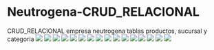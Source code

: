 # Neutrogena-CRUD_RELACIONAL
CRUD_RELACIONAL empresa neutrogena tablas productos, sucursal y categoria
![](https://github.com/UribeV128/Neutrogena-CRUD_RELACIONAL/blob/main/capturas/c1.png)
![](https://github.com/UribeV128/Neutrogena-CRUD_RELACIONAL/blob/main/capturas/c2.png)
![](https://github.com/UribeV128/Neutrogena-CRUD_RELACIONAL/blob/main/capturas/c3.png)
![](https://github.com/UribeV128/Neutrogena-CRUD_RELACIONAL/blob/main/capturas/c4.png)
![](https://github.com/UribeV128/Neutrogena-CRUD_RELACIONAL/blob/main/capturas/c5.png)
![](https://github.com/UribeV128/Neutrogena-CRUD_RELACIONAL/blob/main/capturas/c6.png)
![](https://github.com/UribeV128/Neutrogena-CRUD_RELACIONAL/blob/main/capturas/c7.png)
![](https://github.com/UribeV128/Neutrogena-CRUD_RELACIONAL/blob/main/capturas/c8.png)
![](https://github.com/UribeV128/Neutrogena-CRUD_RELACIONAL/blob/main/capturas/c9.png)
![](https://github.com/UribeV128/Neutrogena-CRUD_RELACIONAL/blob/main/capturas/c10.png)
![](https://github.com/UribeV128/Neutrogena-CRUD_RELACIONAL/blob/main/capturas/c11.png)
![](https://github.com/UribeV128/Neutrogena-CRUD_RELACIONAL/blob/main/capturas/c12.png)
![](https://github.com/UribeV128/Neutrogena-CRUD_RELACIONAL/blob/main/capturas/c13.png)
![](https://github.com/UribeV128/Neutrogena-CRUD_RELACIONAL/blob/main/capturas/c14.png)
![](https://github.com/UribeV128/Neutrogena-CRUD_RELACIONAL/blob/main/capturas/c15.png)
![](https://github.com/UribeV128/Neutrogena-CRUD_RELACIONAL/blob/main/capturas/c16.png)
